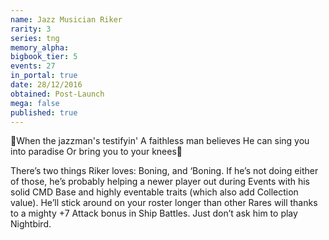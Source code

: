 ```yaml
---
name: Jazz Musician Riker
rarity: 3
series: tng
memory_alpha:
bigbook_tier: 5
events: 27
in_portal: true
date: 28/12/2016
obtained: Post-Launch
mega: false
published: true
---
```


🎵When the jazzman's testifyin'
A faithless man believes
He can sing you into paradise
Or bring you to your knees🎵

There’s two things Riker loves: Boning, and ‘Boning. If he’s not doing either of those, he’s probably helping a newer player out during Events with his solid CMD Base and highly eventable traits (which also add Collection value). He’ll stick around on your roster longer than other Rares will thanks to a mighty +7 Attack bonus in Ship Battles. Just don’t ask him to play Nightbird.

